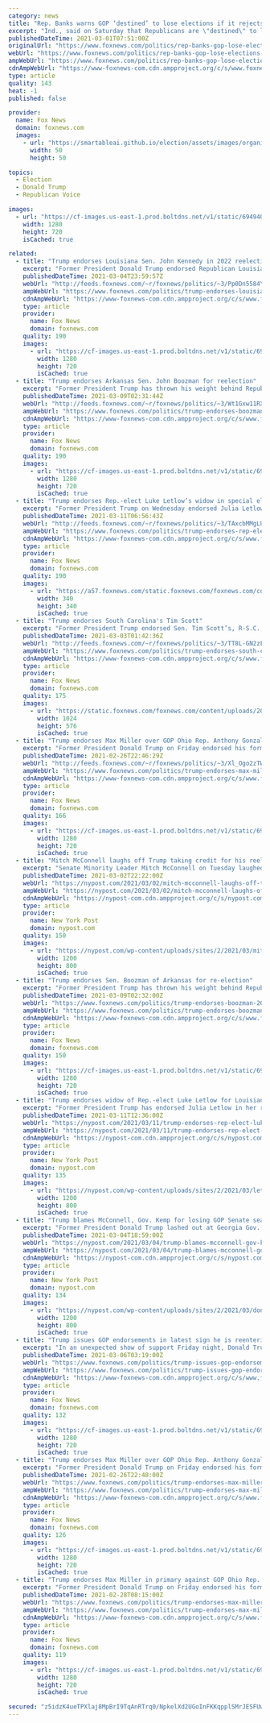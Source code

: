 ```yaml
---
category: news
title: "Rep. Banks warns GOP ‘destined’ to lose elections if it rejects Trump and his voters"
excerpt: "Ind., said on Saturday that Republicans are \"destined\" to lose in 2022 and 2024 if it rejects former President Donald Trump, his voters and an agenda he said makes the GOP the \"party of the working class."
publishedDateTime: 2021-03-01T07:51:00Z
originalUrl: "https://www.foxnews.com/politics/rep-banks-gop-lose-elections-trumps-working-class"
webUrl: "https://www.foxnews.com/politics/rep-banks-gop-lose-elections-trumps-working-class"
ampWebUrl: "https://www.foxnews.com/politics/rep-banks-gop-lose-elections-trumps-working-class.amp"
cdnAmpWebUrl: "https://www-foxnews-com.cdn.ampproject.org/c/s/www.foxnews.com/politics/rep-banks-gop-lose-elections-trumps-working-class.amp"
type: article
quality: 143
heat: -1
published: false

provider:
  name: Fox News
  domain: foxnews.com
  images:
    - url: "https://smartableai.github.io/election/assets/images/organizations/foxnews.com-50x50.jpg"
      width: 50
      height: 50

topics:
  - Election
  - Donald Trump
  - Republican Voice

images:
  - url: "https://cf-images.us-east-1.prod.boltdns.net/v1/static/694940094001/c055ca10-6fad-441b-9b13-bc9cfa464a1a/21f7f894-6377-4ca8-8101-b98ee68f19ac/1280x720/match/image.jpg"
    width: 1280
    height: 720
    isCached: true

related:
  - title: "Trump endorses Louisiana Sen. John Kennedy in 2022 reelection bid"
    excerpt: "Former President Donald Trump endorsed Republican Louisiana Sen. John Kennedy for reelection on Thursday as GOP leadership begins preparations for the 2020 midterm races."
    publishedDateTime: 2021-03-04T23:59:57Z
    webUrl: "http://feeds.foxnews.com/~r/foxnews/politics/~3/Pp0Dn5584YE/trump-endorses-louisiana-sen-john-kennedy-2022-reelection-bid"
    ampWebUrl: "https://www.foxnews.com/politics/trump-endorses-louisiana-sen-john-kennedy-2022-reelection-bid.amp"
    cdnAmpWebUrl: "https://www-foxnews-com.cdn.ampproject.org/c/s/www.foxnews.com/politics/trump-endorses-louisiana-sen-john-kennedy-2022-reelection-bid.amp"
    type: article
    provider:
      name: Fox News
      domain: foxnews.com
    quality: 190
    images:
      - url: "https://cf-images.us-east-1.prod.boltdns.net/v1/static/694940094001/4a3891e2-9726-4728-82e7-f0625b636c26/8e1a1e97-8f08-4aff-9531-1b6a7ea1fbc2/1280x720/match/image.jpg"
        width: 1280
        height: 720
        isCached: true
  - title: "Trump endorses Arkansas Sen. John Boozman for reelection"
    excerpt: "Former President Trump has thrown his weight behind Republican Sen. John Boozman, Ark., who recently announced a 2022 reelection bid."
    publishedDateTime: 2021-03-09T02:31:44Z
    webUrl: "http://feeds.foxnews.com/~r/foxnews/politics/~3/Wt1Gxw11RXU/trump-endorses-boozman-2022-reelection"
    ampWebUrl: "https://www.foxnews.com/politics/trump-endorses-boozman-2022-reelection.amp"
    cdnAmpWebUrl: "https://www-foxnews-com.cdn.ampproject.org/c/s/www.foxnews.com/politics/trump-endorses-boozman-2022-reelection.amp"
    type: article
    provider:
      name: Fox News
      domain: foxnews.com
    quality: 190
    images:
      - url: "https://cf-images.us-east-1.prod.boltdns.net/v1/static/694940094001/979c769a-bf43-4d76-b1a4-d870ac2cf8d6/9dc7a917-81c7-44e9-bf64-babe3a58ec2f/1280x720/match/image.jpg"
        width: 1280
        height: 720
        isCached: true
  - title: "Trump endorses Rep.-elect Luke Letlow’s widow in special election"
    excerpt: "Former President Trump on Wednesday endorsed Julia Letlow, the widow of Rep.-elect Luke Letlow, to run for his seat and represent Louisiana’s 5th Congressional District."
    publishedDateTime: 2021-03-11T06:56:43Z
    webUrl: "http://feeds.foxnews.com/~r/foxnews/politics/~3/TAxcbMMgLUc/trump-endorses-rep-elect-luke-letlows-widow-in-special-election"
    ampWebUrl: "https://www.foxnews.com/politics/trump-endorses-rep-elect-luke-letlows-widow-in-special-election.amp"
    cdnAmpWebUrl: "https://www-foxnews-com.cdn.ampproject.org/c/s/www.foxnews.com/politics/trump-endorses-rep-elect-luke-letlows-widow-in-special-election.amp"
    type: article
    provider:
      name: Fox News
      domain: foxnews.com
    quality: 190
    images:
      - url: "https://a57.foxnews.com/static.foxnews.com/foxnews.com/content/uploads/2018/09/340/340/demarche.jpg?ve=1&tl=1"
        width: 340
        height: 340
        isCached: true
  - title: "Trump endorses South Carolina's Tim Scott"
    excerpt: "Former President Trump endorsed Sen. Tim Scott’s, R-S.C., bid for reelection Wednesday. "
    publishedDateTime: 2021-03-03T01:42:36Z
    webUrl: "http://feeds.foxnews.com/~r/foxnews/politics/~3/TT8L-GN2zFI/trump-endorses-south-carolinas-tim-scott"
    ampWebUrl: "https://www.foxnews.com/politics/trump-endorses-south-carolinas-tim-scott.amp"
    cdnAmpWebUrl: "https://www-foxnews-com.cdn.ampproject.org/c/s/www.foxnews.com/politics/trump-endorses-south-carolinas-tim-scott.amp"
    type: article
    provider:
      name: Fox News
      domain: foxnews.com
    quality: 175
    images:
      - url: "https://static.foxnews.com/foxnews.com/content/uploads/2020/06/AP20162604417055.jpg"
        width: 1024
        height: 576
        isCached: true
  - title: "Trump endorses Max Miller over GOP Ohio Rep. Anthony Gonzalez, who voted for impeachment"
    excerpt: "Former President Donald Trump on Friday endorsed his former aide, Max Miller, in his primary challenge for incumbent Republican Ohio Rep. Anthony Gonzalez in the state’s 16th district."
    publishedDateTime: 2021-02-26T22:46:29Z
    webUrl: "http://feeds.foxnews.com/~r/foxnews/politics/~3/Xl_Ogo2zTWM/trump-endorses-max-miller-over-gop-ohio-rep-anthony-gonzalez-voted-for-impeachment"
    ampWebUrl: "https://www.foxnews.com/politics/trump-endorses-max-miller-over-gop-ohio-rep-anthony-gonzalez-voted-for-impeachment.amp"
    cdnAmpWebUrl: "https://www-foxnews-com.cdn.ampproject.org/c/s/www.foxnews.com/politics/trump-endorses-max-miller-over-gop-ohio-rep-anthony-gonzalez-voted-for-impeachment.amp"
    type: article
    provider:
      name: Fox News
      domain: foxnews.com
    quality: 166
    images:
      - url: "https://cf-images.us-east-1.prod.boltdns.net/v1/static/694940094001/2161af24-fb58-485d-aee9-dc51a69e66fb/b3433837-657e-4e14-b0da-f3884da86fd3/1280x720/match/image.jpg"
        width: 1280
        height: 720
        isCached: true
  - title: "Mitch McConnell laughs off Trump taking credit for his reelection"
    excerpt: "Senate Minority Leader Mitch McConnell on Tuesday laughed off former President Donald Trump’s claim of credit for his 2020 re-election. The Kentucky Republican chuckled to reporters in"
    publishedDateTime: 2021-03-02T22:22:00Z
    webUrl: "https://nypost.com/2021/03/02/mitch-mcconnell-laughs-off-trump-taking-credit-for-his-reelection/"
    ampWebUrl: "https://nypost.com/2021/03/02/mitch-mcconnell-laughs-off-trump-taking-credit-for-his-reelection/amp/"
    cdnAmpWebUrl: "https://nypost-com.cdn.ampproject.org/c/s/nypost.com/2021/03/02/mitch-mcconnell-laughs-off-trump-taking-credit-for-his-reelection/amp/"
    type: article
    provider:
      name: New York Post
      domain: nypost.com
    quality: 150
    images:
      - url: "https://nypost.com/wp-content/uploads/sites/2/2021/03/mitch-mcconell.jpg?quality=90&strip=all&w=1200"
        width: 1200
        height: 800
        isCached: true
  - title: "Trump endorses Sen. Boozman of Arkansas for re-election"
    excerpt: "Former President Trump has thrown his weight behind Republican Sen. John Boozman, Ark., who recently announced a 2022 re-election bid."
    publishedDateTime: 2021-03-09T02:32:00Z
    webUrl: "https://www.foxnews.com/politics/trump-endorses-boozman-2022-reelection"
    ampWebUrl: "https://www.foxnews.com/politics/trump-endorses-boozman-2022-reelection.amp"
    cdnAmpWebUrl: "https://www-foxnews-com.cdn.ampproject.org/c/s/www.foxnews.com/politics/trump-endorses-boozman-2022-reelection.amp"
    type: article
    provider:
      name: Fox News
      domain: foxnews.com
    quality: 150
    images:
      - url: "https://cf-images.us-east-1.prod.boltdns.net/v1/static/694940094001/979c769a-bf43-4d76-b1a4-d870ac2cf8d6/9dc7a917-81c7-44e9-bf64-babe3a58ec2f/1280x720/match/image.jpg"
        width: 1280
        height: 720
        isCached: true
  - title: "Trump endorses widow of Rep.-elect Luke Letlow for Louisiana House seat"
    excerpt: "Former President Trump has endorsed Julia Letlow in her race to fill the House seat almost filled by her late husband. In a statement released late Wednesday, the 45th commander-in-chief praised"
    publishedDateTime: 2021-03-11T12:36:00Z
    webUrl: "https://nypost.com/2021/03/11/trump-endorses-rep-elect-luke-letlows-widow-for-house-seat/"
    ampWebUrl: "https://nypost.com/2021/03/11/trump-endorses-rep-elect-luke-letlows-widow-for-house-seat/amp/"
    cdnAmpWebUrl: "https://nypost-com.cdn.ampproject.org/c/s/nypost.com/2021/03/11/trump-endorses-rep-elect-luke-letlows-widow-for-house-seat/amp/"
    type: article
    provider:
      name: New York Post
      domain: nypost.com
    quality: 135
    images:
      - url: "https://nypost.com/wp-content/uploads/sites/2/2021/03/letlow-95.jpg?quality=90&strip=all&w=1200"
        width: 1200
        height: 800
        isCached: true
  - title: "Trump blames McConnell, Gov. Kemp for losing GOP Senate seats in Georgia"
    excerpt: "Former President Donald Trump lashed out at Georgia Gov. Brian Kemp and Senate Minority Leader Mitch McConnell, blaming them Thursday for the loss of two Republican Senate seats to Democrats."
    publishedDateTime: 2021-03-04T18:59:00Z
    webUrl: "https://nypost.com/2021/03/04/trump-blames-mcconnell-gov-kemp-for-losing-gop-senate-seats/"
    ampWebUrl: "https://nypost.com/2021/03/04/trump-blames-mcconnell-gov-kemp-for-losing-gop-senate-seats/amp/"
    cdnAmpWebUrl: "https://nypost-com.cdn.ampproject.org/c/s/nypost.com/2021/03/04/trump-blames-mcconnell-gov-kemp-for-losing-gop-senate-seats/amp/"
    type: article
    provider:
      name: New York Post
      domain: nypost.com
    quality: 134
    images:
      - url: "https://nypost.com/wp-content/uploads/sites/2/2021/03/donald-trump-mitch-mcconnell-getty-ap-001.jpg?quality=90&strip=all&w=1200"
        width: 1200
        height: 800
        isCached: true
  - title: "Trump issues GOP endorsements in latest sign he is reentering political arena"
    excerpt: "In an unexpected show of support Friday night, Donald Trump endorsed three Republican officials running for public office."
    publishedDateTime: 2021-03-06T03:19:00Z
    webUrl: "https://www.foxnews.com/politics/trump-issues-gop-endorsements-latest-sign-of-re-entering-political-arena"
    ampWebUrl: "https://www.foxnews.com/politics/trump-issues-gop-endorsements-latest-sign-of-re-entering-political-arena.amp"
    cdnAmpWebUrl: "https://www-foxnews-com.cdn.ampproject.org/c/s/www.foxnews.com/politics/trump-issues-gop-endorsements-latest-sign-of-re-entering-political-arena.amp"
    type: article
    provider:
      name: Fox News
      domain: foxnews.com
    quality: 132
    images:
      - url: "https://cf-images.us-east-1.prod.boltdns.net/v1/static/694940094001/73af8f27-5b6a-48b3-a9af-27a89fafba88/25f74579-cd8a-47d3-9203-3d8d6a8e205b/1280x720/match/image.jpg"
        width: 1280
        height: 720
        isCached: true
  - title: "Trump endorses Max Miller over GOP Ohio Rep. Anthony Gonzalez, who voted for impeachment"
    excerpt: "Former President Donald Trump on Friday endorsed his former aide, Max Miller, in his primary challenge for incumbent Republican Ohio Rep. Anthony Gonzalez in the state’s 16th district."
    publishedDateTime: 2021-02-26T22:48:00Z
    webUrl: "https://www.foxnews.com/politics/trump-endorses-max-miller-over-gop-ohio-rep-anthony-gonzalez-voted-for-impeachment"
    ampWebUrl: "https://www.foxnews.com/politics/trump-endorses-max-miller-over-gop-ohio-rep-anthony-gonzalez-voted-for-impeachment.amp"
    cdnAmpWebUrl: "https://www-foxnews-com.cdn.ampproject.org/c/s/www.foxnews.com/politics/trump-endorses-max-miller-over-gop-ohio-rep-anthony-gonzalez-voted-for-impeachment.amp"
    type: article
    provider:
      name: Fox News
      domain: foxnews.com
    quality: 126
    images:
      - url: "https://cf-images.us-east-1.prod.boltdns.net/v1/static/694940094001/2161af24-fb58-485d-aee9-dc51a69e66fb/b3433837-657e-4e14-b0da-f3884da86fd3/1280x720/match/image.jpg"
        width: 1280
        height: 720
        isCached: true
  - title: "Trump endorses Max Miller in primary against GOP Ohio Rep. Anthony Gonzalez, who voted for impeachment"
    excerpt: "Former President Donald Trump on Friday endorsed his former aide, Max Miller, in his primary challenge for incumbent Republican Ohio Rep. Anthony Gonzalez in the state’s 16th district."
    publishedDateTime: 2021-02-28T08:15:00Z
    webUrl: "https://www.foxnews.com/politics/trump-endorses-max-miller-over-gop-ohio-rep-anthony-gonzalez-voted-for-impeachment"
    ampWebUrl: "https://www.foxnews.com/politics/trump-endorses-max-miller-over-gop-ohio-rep-anthony-gonzalez-voted-for-impeachment.amp"
    cdnAmpWebUrl: "https://www-foxnews-com.cdn.ampproject.org/c/s/www.foxnews.com/politics/trump-endorses-max-miller-over-gop-ohio-rep-anthony-gonzalez-voted-for-impeachment.amp"
    type: article
    provider:
      name: Fox News
      domain: foxnews.com
    quality: 119
    images:
      - url: "https://cf-images.us-east-1.prod.boltdns.net/v1/static/694940094001/2161af24-fb58-485d-aee9-dc51a69e66fb/b3433837-657e-4e14-b0da-f3884da86fd3/1280x720/match/image.jpg"
        width: 1280
        height: 720
        isCached: true

secured: "z5idzK4ueTPXlaj8MpBrI9TqAnRTrq0/NpkelXd2UGoInFKKqpplSMrJESFUwD2dCCAE3NmJ4RdUONl6FzfY/XCP6lxTCL9dNb6VqbhfrMZwbAskW93OStg1bt5nqoMgU+VarVxoKc0CJ1TgH7380y4IH0YNI6ijxcAllRsQORCgA2N8yFlBJ4v8nCvgzz0c6Bnw2GNu4Sn2aI/2mxjWKqdu5VB23mmoBtwroBGhvZ+4l0Ep22sWWeOLAZIyqg0AwzC0HrXhRSMh5U+cnP1eNZ6Faajv+IhNM8D5x/WFm/CQ8vQhsFQX94XDeprmohtuKHydvYpo4afpgS0bNPQNKeyK45x+wpPt5/3RRpwCONA=;a8q5Mr6QsEJ14tWAufdLCw=="
---
```


